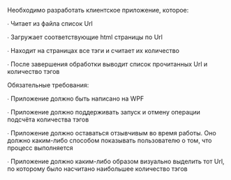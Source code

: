 Необходимо разработать клиентское приложение, которое:

∙             Читает из файла список Url

∙             Загружает соответствующие html страницы по Url

∙             Находит на страницах все тэги <a> и считает их количество

∙             После завершения обработки выводит список прочитанных Url  и количество тэгов <a>

Обязательные требования:

∙             Приложение должно быть написано на WPF

∙             Приложение должно поддерживать запуск и отмену операции подсчёта количества тэгов

∙             Приложение должно оставаться отзывчивым во время работы. Оно должно каким-либо способом показывать пользователю о том, что процесс выполняется

∙             Приложение должно каким-либо образом визуально выделить тот Url, по которому было насчитано наибольшее количество тэгов


